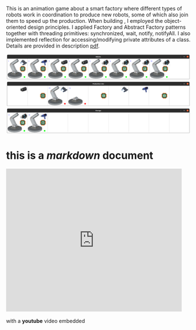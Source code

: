 This is an animation game about a smart factory where different types of robots work in coordination to produce new robots, some of which also join them to speed up the production.
When building , I employed the object-oriented design principles. I applied Factory and Abstract Factory patterns together with threading primitives: synchronized, wait, notify, notifyAll.
I also implemented reflection for accessing/modifying private attributes of a class. Details are provided in description [pdf](https://github.com/ftasbasi/Object-Oriented-Programming/blob/main/Industry%204.0/Industry%204.0%20Description.pdf).

![alt text](https://github.com/ftasbasi/Object-Oriented-Programming/blob/main/Industry%204.0/line1.png?raw=true)
![alt text](https://github.com/ftasbasi/Object-Oriented-Programming/blob/main/Industry%204.0/line2.png?raw=true)
![alt text](https://github.com/ftasbasi/Object-Oriented-Programming/blob/main/Industry%204.0/line3.png?raw=true)
# this is a *markdown* document

<iframe  title="YouTube video player" width="480" height="390" src="http://www.youtube.com/watch?v=TheVideoID?autoplay=1" frameborder="0" allowfullscreen></iframe>

with a **youtube** video embedded


